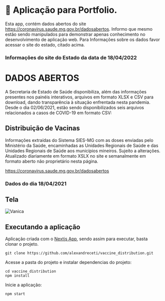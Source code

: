 # 💉 Aplicação para Portfolio.

Esta app, contém dados abertos do site https://coronavirus.saude.mg.gov.br/dadosabertos.
Informo que mesmo estão sendo manipulados para demonstrar apenas conhecimento no desenvolvimento de aplicação web.
Para Informações sobre os dados favor acessar o site do estado, citado acima.

### Informações do site do Estado da data de 18/04/2022

# DADOS ABERTOS

A Secretaria de Estado de Saúde disponibiliza, além das informações presentes nos painéis interativos, arquivos em formato XLSX e CSV para download, dando transparência à situação enfrentada nesta pandemia. Desde o dia 02/06/2021, estão sendo disponibilizados seis arquivos relacionados a casos de COVID-19 em formato CSV:

## Distribuição de Vacinas

Informações extraídas do Sistema SIES-MG com as doses enviadas pelo Ministério da Saúde, encaminhadas as Unidades Regionais de Saúde e das Unidades Regionais de Saúde aos municípios mineiros. Sujeito a alterações. Atualizado diariamente em formato XSLX no site e semanalmente em formato aberto não proprietário nesta página.

https://coronavirus.saude.mg.gov.br/dadosabertos

### Dados do dia 18/04/2021

## Tela

![Vanica](/img/vanica.png)

## Executando a aplicação

Aplicação criada com o [Nextjs App](https://nextjs.org/docs), sendo assim para executar, basta clonar o projeto.

```shell
git clone https://github.com/alexandreceti/vaccine_distribution.git
```

Acesse a pasta do projeto e instalar dependencias do projeto:

```shell
cd vaccine_distribution
npm install
```

Inicie a aplicação:

```shell
npm start
```
